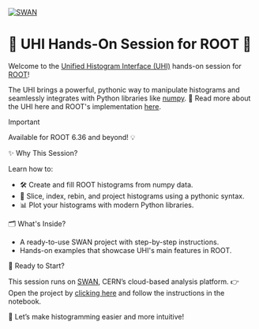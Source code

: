 [![SWAN](https://swan.web.cern.ch/sites/swan.web.cern.ch/files/pictures/open_in_swan.svg)](https://cern.ch/swanserver/cgi-bin/go?projurl=https://github.com/siliataider/UHI-for-ROOT.git)

# 🚀 UHI Hands-On Session for ROOT 🎯

Welcome to the [Unified Histogram Interface (UHI)](https://uhi.readthedocs.io/en/latest/) hands-on session for [ROOT](https://github.com/root-project/root)!

The UHI brings a powerful, pythonic way to manipulate histograms and seamlessly integrates with Python libraries like [numpy](https://numpy.org/).
🔗 Read more about the UHI here and ROOT's implementation [here](https://root.cern.ch/doc/master/group__uhi__docs.html).

> [!IMPORTANT]  
> Available for ROOT 6.36 and beyond! 💡

✨ Why This Session?

Learn how to:
- 🛠 Create and fill ROOT histograms from numpy data.
- 🧩 Slice, index, rebin, and project histograms using a pythonic syntax.
- 📊 Plot your histograms with modern Python libraries.


🗂 What's Inside?
- A ready-to-use SWAN project with step-by-step instructions.
- Hands-on examples that showcase UHI's main features in ROOT.

🚦 Ready to Start?

This session runs on [SWAN](https://swan.web.cern.ch/swan/), CERN’s cloud-based analysis platform.
👉 Open the project by [clicking here](https://cern.ch/swanserver/cgi-bin/go?projurl=https://github.com/siliataider/UHI-for-ROOT.git) and follow the instructions in the notebook.

🌟 Let’s make histogramming easier and more intuitive!
